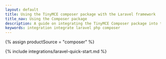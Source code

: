 ```yaml
---
layout: default
title: Using the TinyMCE composer package with the Laravel framework
title_nav: Using the Composer package
description: A guide on integrating the TinyMCE Composer package into the Laravel framework.
keywords: integration integrate laravel php composer
---
```


{% assign productSource = "composer" %}

{% include integrations/laravel-quick-start.md %}
